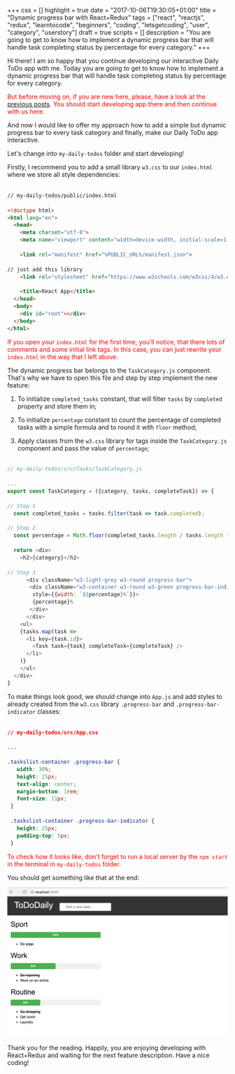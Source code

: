 +++
css = []
highlight = true
date = "2017-10-06T19:30:05+01:00"
title = "Dynamic progress bar with React+Redux"
tags = ["react", "reactjs", "redux", "learntocode", "beginners", "coding", "letsgetcoding", "user", "category", "userstory"]
draft = true
scripts = []
description = "You are going to get to know how to implement a dynamic progress bar that will handle task completing status by percentage for every category."
+++

Hi there! I am so happy that you continue developing our interactive Daily ToDo app with me. Today you are going to get to know how to implement a dynamic progress bar that will handle task completing status by percentage for every category.

<span style="color:red">But before moving on, if you are new here, please, have a look at the [previous posts](http://www.ilonacodes.com/blog/react-for-very-very-beginners/). You should start developing app there and then continue with us here.</span>

And now I would like to offer my approach how to add a simple but dynamic progress bar to every task category and finally, make our Daily ToDo app interactive.

Let's change into `my-daily-todos` folder and start developing!

Firstly, I recommend you to add a small library `w3.css` to our `index.html` where we store all style dependencies:

```html

// my-daily-todos/public/index.html

<!doctype html>
<html lang="en">
  <head>
    <meta charset="utf-8">
    <meta name="viewport" content="width=device-width, initial-scale=1, shrink-to-fit=no">

    <link rel="manifest" href="%PUBLIC_URL%/manifest.json">

// just add this library
    <link rel="stylesheet" href="https://www.w3schools.com/w3css/4/w3.css">

    <title>React App</title>
  </head>
  <body>
    <div id="root"></div>
  </body>
</html>

```

<span style="color:red">If you open your `index.html` for the first time, you'll notice, that there lots of comments and some initial link tags. In this case, you can just rewrite your `index.html` in the way that I left above.</span>

The dynamic progress bar belongs to the `TaskCategory.js` component. That's why we have to open this file and step by step implement the new feature:

1. To initialize `completed_tasks` constant, that will filter `tasks` by `completed` property and store them in;

2. To initialize `percentage` constant to count the percentage of completed tasks with a simple formula and to round it with `floor` method;

3. Apply classes from the `w3.css` library for tags inside the `TaskCategory.js` component and pass the value of `percentage`;

```javascript

// my-daily-todos/src/Tasks/TaskCategory.js

...
export const TaskCategory = ({category, tasks, completeTask}) => {

// Step 1
  const completed_tasks = tasks.filter(task => task.completed);

// Step 2
  const percentage = Math.floor(completed_tasks.length / tasks.length * 100);

  return <div>
    <h2>{category}</h2>

// Step 3
      <div className="w3-light-grey w3-round progress-bar">
       <div className="w3-container w3-round w3-green progress-bar-indicator"
        style={{width: `${percentage}%`}}>
        {percentage}%
       </div>
      </div>
    <ul>
    {tasks.map(task =>
      <li key={task.id}>
        <Task task={task} completeTask={completeTask} />
      </li>
    )}
    </ul>
  </div>
}

```

To make things look good, we should change into `App.js` and add styles to already created from the `w3.css` library `.progress-bar` and `.progress-bar-indicator` classes:

```css

// my-daily-todos/src/App.css

...

.taskslist-container .progress-bar {
   width: 30%;
   height: 25px;
   text-align: center;
   margin-bottom: 1rem;
   font-size: 11px;
 }

 .taskslist-container .progress-bar-indicator {
   height: 25px;
   padding-top: 5px;
 }

```

<span style="color:red">To check how it looks like, don't forget to run a local server by the `npm start` in the terminal in `my-daily-todos` folder.</span>

You should get something like that at the end:

![Progress bar](/blog/images/progress-bar.png)

Thank you for the reading. Happily, you are enjoying developing with React+Redux and waiting for the next feature description. Have a nice coding!
